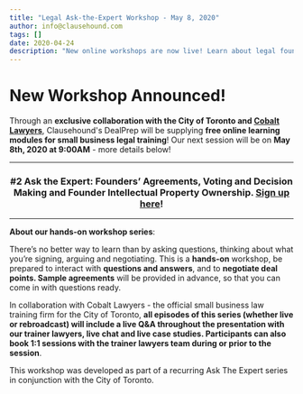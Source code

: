 ```yaml
---
title: "Legal Ask-the-Expert Workshop - May 8, 2020"
author: info@clausehound.com
tags: []
date: 2020-04-24
description: "New online workshops are now live! Learn about legal foundation topics online, for free."
---
```


# New Workshop Announced!

Through an **exclusive collaboration with the City of Toronto and [Cobalt Lawyers](//cobaltcounsel.com)**, Clausehound's DealPrep will be supplying **free online learning modules for small business legal training**! Our next session will be on **May 8th, 2020 at 9:00AM** - more details below!

---

### <div align="center"> **#2** Ask the Expert: **Founders’ Agreements, Voting and Decision Making and Founder Intellectual Property Ownership**. **[Sign up here](https://www.eventbrite.ca/e/ask-the-expert-legal-advice-for-businesses-founding-your-business-tickets-102896199302?utm_source=hs_email&utm_medium=email&utm_content=2&_hsenc=p2ANqtz-9QgaMGuSZoJ1qLanOi72E0a1uDzzRnW_QhI2pJqNv5Hxi_EN6GAxbRsJQqNNSNlWQFjnV8ZC7TOjZ55tM4xfXeApweZQ&_hsmi=2)**! </div>

---

**About our hands-on workshop series**:
 
There’s no better way to learn than by asking questions, thinking about what you’re signing, arguing and negotiating. This is a **hands-on** workshop, be prepared to interact with **questions and answers**, and to **negotiate deal points. Sample agreements** will be provided in advance, so that you can come in with questions ready.
 
In collaboration with Cobalt Lawyers - the official small business law training firm for the City of Toronto, **all episodes of this series (whether live or rebroadcast) will include a live Q&A throughout the presentation with our trainer lawyers, live chat and live case studies. Participants can also book 1:1 sessions with the trainer lawyers team during or prior to the session**.
 
This workshop was developed as part of a recurring Ask The Expert series in conjunction with the City of Toronto.

